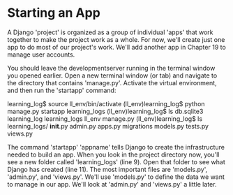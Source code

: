 # Starting an App

A Django 'project' is organized as a group of individual 'apps' that work together to make the project work as a whole. For now, we'll create just one app to do most of our project's work. We'll add another app in Chapter 19 to manage user accounts.

You should leave the developmentserver running in the terminal window you opened earlier. Open a new terminal window (or tab) and navigate to the directory that contains 'manage.py'. Activate the virtual environment, and then run the 'startapp' command:

learning_log$ source ll_env/bin/activate
(ll_env)learning_log$ python manage.py startapp learning_logs
(ll_env)learning_log$ ls
db.sqlite3 learning_log learning_logs ll_env manage.py
(ll_env)learning_log$ ls learning_logs/
__init__.py admin.py apps.py migrations models.py tests.py views.py

The command 'startapp' 'appname' tells Django to create the infrastructure needed to build an app. When you look in the project directory now, you'll see a new folder called 'learning_logs' (line 9). Open that folder to see what Django has created (line 11). The most important files are 'models.py', 'admin.py', and 'views.py'. We'll use 'models.py' to define the data we want to manage in our app. We'll look at 'admin.py' and 'views.py' a little later.